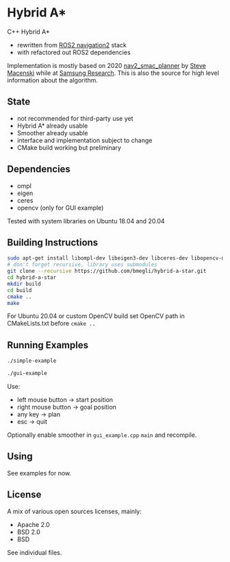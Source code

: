 # Hybrid A*

C++ Hybrid A*
- rewritten from [ROS2 navigation2](https://github.com/ros-planning/navigation2/tree/378d53435856f4b3377fc5031b7118e4554410e5) stack
- with refactored out ROS2 dependencies

Implementation is mostly based on 2020 [nav2_smac_planner](https://github.com/ros-planning/navigation2/tree/main/nav2_smac_planner) by [Steve Macenski](https://www.linkedin.com/in/steve-macenski-41a985101/) while at [Samsung Research](https://www.sra.samsung.com/). This is also the source for high level information about the algorithm.

## State

- not recommended for third-party use yet
- Hybrid A* already usable
- Smoother already usable
- interface and implementation subject to change
- CMake build working but preliminary

## Dependencies

- ompl
- eigen
- ceres
- opencv (only for GUI example)

Tested with system libraries on Ubuntu 18.04 and 20.04

## Building Instructions

```bash
sudo apt-get install libompl-dev libeigen3-dev libceres-dev libopencv-dev
# don't forget recursive, library uses submodules
git clone --recursive https://github.com/bmegli/hybrid-a-star.git
cd hybrid-a-star
mkdir build
cd build
cmake ..
make
```

For Ubuntu 20.04 or custom OpenCV build set OpenCV path in CMakeLists.txt before `cmake ..`

## Running Examples

```bash
./simple-example
```

```bash
./gui-example
```

Use:
- left mouse button -> start position
- right mouse button -> goal position
- any key -> plan
- esc -> quit


Optionally enable smoother in `gui_example.cpp` `main` and recompile.

## Using

See examples for now.

## License

A mix of various open sources licenses, mainly:
- Apache 2.0
- BSD 2.0
- BSD

See individual files.

